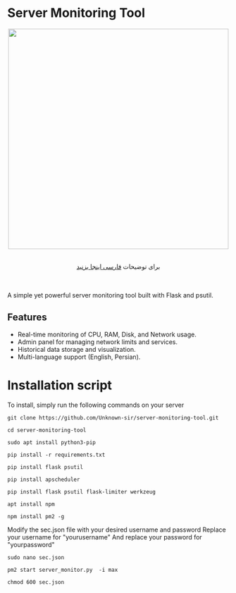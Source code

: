 # Server Monitoring Tool
<div align="center"><img src="https://uploadkon.ir/uploads/d62516_25Screenshot-2025-02-16-225447.png" width="500"></div>
<div align="center"><br>

برای توضیحات <a href="https://github.com/Unknown-sir/server-monitoring-tool/blob/main/README-fa.md"> فارسی اینجا بزنید </a>
</div>
<br><br>
A simple yet powerful server monitoring tool built with Flask and psutil.

## Features
- Real-time monitoring of CPU, RAM, Disk, and Network usage.
- Admin panel for managing network limits and services.
- Historical data storage and visualization.
- Multi-language support (English, Persian).

# Installation script
To install, simply run the following commands on your server

```
git clone https://github.com/Unknown-sir/server-monitoring-tool.git
```
```
cd server-monitoring-tool
```
```
sudo apt install python3-pip
```
```
pip install -r requirements.txt
```
```
pip install flask psutil
```
```
pip install apscheduler
```
```
pip install flask psutil flask-limiter werkzeug
```
```
apt install npm
```
```
npm install pm2 -g
```
Modify the sec.json file with your desired username and password
Replace your username for "yourusername"
And replace your password for "yourpassword"
```
sudo nano sec.json
```
```
pm2 start server_monitor.py  -i max
```
```
chmod 600 sec.json
```


